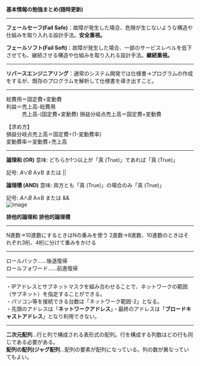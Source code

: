 **基本情報の勉強まとめ(随時更新)**

---

**フェールセーフ(Fail Safe)**：故障が発生した場合、危険が生じないような構造や仕組みを取り入れる設計手法。**安全重視。**

**フェールソフト(Fail Soft)**：故障が発生した場合、一部のサービスレベルを低下させても、継続させる構造や仕組みを取り入れる設計手法。**継続重視。**

---

**リバースエンジニアリング**：通常のシステム開発では仕様書→プログラムの作成をするが、既存のプログラムを解析して仕様書を導き出すこと。

---

総費用＝固定費+変動費  
利益＝売上高-総費用  
　　　売上高-(固定費+変動費)
損益分岐点売上高＝固定費+変動費  

【求め方】  
損益分岐点売上高＝固定費÷(1-変動費率)  
変動費率＝変動費÷売上高

---

**論理和 (OR)**
意味: どちらか1つ以上が「真 (True)」であれば「真 (True)」

記号: 
𝐴∨𝐵
A∨B または ||

**論理積 (AND)**
意味: 両方とも「真 (True)」の場合のみ「真 (True)」

記号: 
𝐴∧𝐵
A∧B または &&  
![image](https://github.com/user-attachments/assets/34d03d63-6107-43b0-9ca4-b7bfc75e21c7)

**排他的論理和**
**排他的論理積**

---

N進数→10進数にするときはNの重みを使う
2進数→8進数、10進数のときはそれぞれ3桁、4桁に分けて重みをかける

---

ロールバック……後退復帰  
ロールフォワード……前進復帰

---

・IPアドレスとサブネットマスクを組み合わせることで、ネットワークの範囲（サブネット）を指定することができる。  
・パソコン等を接続できる台数は「ネットワーク範囲-2」となる。  
・先頭のアドレスは「**ネットワークアドレス**」・最終のアドレスは「**ブロードキャストアドレス**」となり利用できない。

---

**二次元配列**…行と列で構成される表形式の配列。行を構成する列数はどの行も同じである必要がある。  
**配列の配列(ジャグ配列**…配列の要素が配列になっている。列の数が異なっていてもよい。
